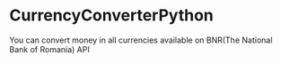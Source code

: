 # CurrencyConverterPython
You can convert money in all currencies available on BNR(The National Bank of Romania) API
